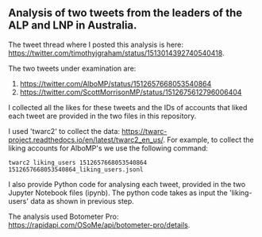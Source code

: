 ## Analysis of two tweets from the leaders of the ALP and LNP in Australia.

The tweet thread where I posted this analysis is here: https://twitter.com/timothyjgraham/status/1513014392740540418. 

The two tweets under examination are:

1. https://twitter.com/AlboMP/status/1512657668053540864
2. https://twitter.com/ScottMorrisonMP/status/1512675612796006404

I collected all the likes for these tweets and the IDs of accounts that liked each tweet are provided in the two files in this repository.

I used 'twarc2' to collect the data: https://twarc-project.readthedocs.io/en/latest/twarc2_en_us/. For example, to collect the liking accounts for AlboMP's we use the following command:

```
twarc2 liking_users 1512657668053540864 1512657668053540864_liking_users.jsonl
```

I also provide Python code for analysing each tweet, provided in the two Jupyter Notebook files (ipynb). The python code takes as input the 'liking-users' data as shown in previous step. 

The analysis used Botometer Pro: https://rapidapi.com/OSoMe/api/botometer-pro/details.
